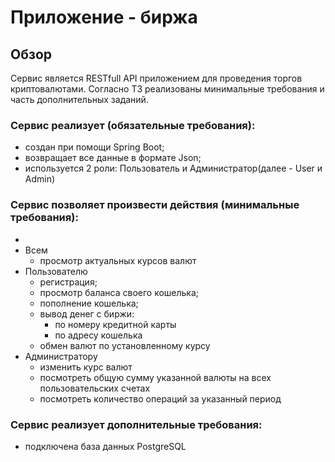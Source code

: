 # Приложение - биржа
## Обзор
Сервис является RESTfull API приложением для проведения торгов криптовалютами.
Согласно ТЗ реализованы минимальные требования и часть дополнительных заданий.

### Сервис реализует (обязательные требования):

- создан при помощи Spring Boot;
- возвращает все данные в формате Json;
- используется 2 роли: Пользователь и Администратор(далее - User и Admin)

### Сервис позволяет произвести действия (минимальные требования):
- 
- Всем
  - просмотр актуальных курсов валют
- Пользователю
  - регистрация;
  - просмотр баланса своего кошелька;
  - пополнение кошелька;
  - вывод денег с биржи:
    - по номеру кредитной карты
    - по адресу кошелька
  - обмен валют по установленному курсу
- Администратору
  - изменить курс валют
  - посмотреть общую сумму указанной валюты на всех пользовательских счетах
  - посмотреть количество операций за указанный период

### Сервис реализует дополнительные требования:

- подключена база данных PostgreSQL
